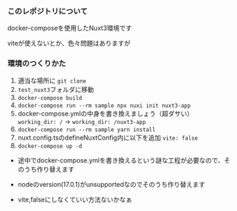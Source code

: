 
### このレポジトリについて

docker-composeを使用したNuxt3環境です

viteが使えないとか、色々問題はありますが


### 環境のつくりかた


1. 適当な場所に `git clone`
2. `test_nuxt3`フォルダに移動
3. `docker-compose build`
4. `docker-compose run --rm sample npx nuxi init nuxt3-app`
5. docker-compose.ymlの中身を書き換えましょう（超ダサい）
    `working_dir: /` -> `working_dir: /nuxt3-app` 
6. `docker-compose run --rm sample yarn install`
7. nuxt.config.tsのdefineNuxtConfig内に以下を追加
    `vite: false`
8. `docker-compose up -d`

- 途中でdocker-compose.ymlを書き換えるという謎な工程が必要なので、そのうち作り替えます

- nodeのversion(17.0.1)がunsupportedなのでそのうち作り替えます

- vite,falseにしなくていい方法ないかなぁ

